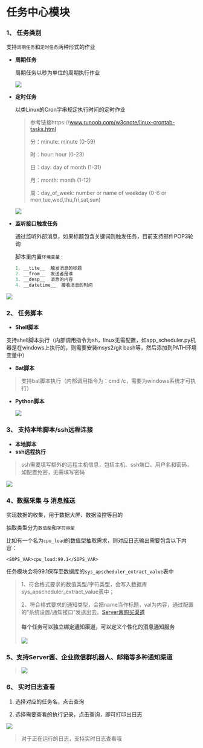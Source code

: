 # 任务中心模块

### 1、 任务类别

支持`周期任务`和`定时任务`两种形式的作业

- **周期任务**

  周期任务以秒为单位的周期执行作业

  ![](../screenshots/task_interval.png)

- **定时任务**

  以类Linux的Cron字串规定执行时间的定时作业

  > 参考链接https://www.runoob.com/w3cnote/linux-crontab-tasks.html
  >
  > 分：minute: minute (0-59)
  >
  > 时：hour: hour (0-23)
  >
  > 日：day: day of month (1-31)
  >
  > 月：month: month (1-12)
  >
  > 周：day_of_week: number or name of weekday (0-6 or mon,tue,wed,thu,fri,sat,sun)

  ![](../screenshots/task_cron.png)
  
- **监听接口触发任务**

  通过监听外部消息，如果标题包含关键词则触发任务，目前支持邮件POP3轮询

  脚本里内置`环境变量` :

  ```python
  1. __tite__  触发消息的标题
  2. __from__  发送者是谁
  3. __desp__  消息的内容
  4. __datetime__  接收消息的时间
  ```

 ![](../screenshots/task_listen.png)

### 2、 任务脚本

- **Shell脚本**

支持shell脚本执行（内部调用指令为sh，linux无需配置，如app_scheduler.py机器是在windows上执行的，则需要安装msys2/git bash等，然后添加到PATH环境变量中）

- **Bat脚本**

> 支持bat脚本执行（内部调用指令为：cmd /c，需要为windows系统才可执行）

- **Python脚本**

  ![](../screenshots/task_script_shell.png)

### 3、 支持本地脚本/ssh远程连接

- **本地脚本**
- **ssh远程执行**

> ssh需要填写额外的远程主机信息，包括主机、ssh端口、用户名和密码，如配置免密，无需填写密码

  ![](../screenshots/task_run_type.png)

### 4、数据采集 与 消息推送

实现数据的收集，用于数据大屏、数据监控等目的

抽取类型分为`数值型`和`字符串型`

比如有一个名为`cpu_load`的数值型抽取需求，则对应日志输出需要包含以下内容：

```
<SOPS_VAR>cpu_load:99.1</SOPS_VAR>
```

任务模块会将99.1保存至数据库的`sys_apscheduler_extract_value`表中

> 1、符合格式要求的数值类型/字符类型，会写入数据库sys_apscheduler_extract_value表中； 
>
> 2、符合格式要求的通知类型，会把name当作标题，val为内容，通过配置的“系统设置/通知接口”发送出去。[Server酱购买渠道](https://sct.ftqq.com/r/16293)
>
> #### 每个任务可以独立绑定通知渠道，可以定义个性化的消息通知服务
>
> ![](../screenshots/setting_notify_bind.png)



### 5、支持Server酱、企业微信群机器人、邮箱等多种通知渠道

>
> ![](../screenshots/setting_notify.png)

### 6、 实时日志查看

1. 选择对应的任务名，点击查询

2. 选择需要查看的执行记录，点击查询，即可打印出日志

  ![](../screenshots/task_log_example.png)

> 对于正在运行的日志，支持实时日志查看哦